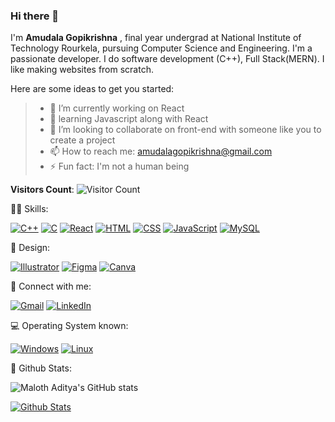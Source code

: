 ### Hi there 👋

I'm  **Amudala Gopikrishna** , final year undergrad at National Institute of Technology Rourkela, pursuing Computer Science and Engineering.
I'm a passionate developer. I do software development (C++), Full Stack(MERN). I like making websites from scratch.

Here are some ideas to get you started:

> - 🔭 I’m currently working on React
> - 🌱 learning Javascript along with React
> - 👯 I’m looking to collaborate on front-end with someone like you to create a project
> - 📫 How to reach me: amudalagopikrishna@gmail.com
> - ⚡ Fun fact: I'm not a human being

<!-- <div align="center">
   <a href="https://justpaste.it/redirect/9dhen/https%3A%2F%2Fprofile-counter.glitch.me%2FSimply-huMAN%2Fcount.svg">![Visitor Count](https://profile-counter.glitch.me/Simply-huMAN/count.svg)</a>
</div> -->
**Visitors Count**: ![Visitor Count](https://profile-counter.glitch.me/Saigopu/count.svg)

🤹‍♀️ Skills:

[![C++](https://img.shields.io/badge/C%2B%2B-00599C?style=for-the-badge&logo=c%2B%2B&logoColor=white)](#)
[![C](https://img.shields.io/badge/C-00599C?style=for-the-badge&logo=c&logoColor=white)](#)
[![React](https://img.shields.io/badge/React-20232A?style=for-the-badge&logo=react&logoColor=61DAFB)](#)
[![HTML](https://img.shields.io/badge/HTML5-E34F26?style=for-the-badge&logo=html5&logoColor=white)](#)
[![CSS](https://img.shields.io/badge/CSS3-1572B6?style=for-the-badge&logo=css3&logoColor=white)](#)
[![JavaScript](https://img.shields.io/badge/JavaScript-F7DF1E?style=for-the-badge&logo=javascript&logoColor=black)](#)
[![MySQL](https://img.shields.io/badge/MySQL-00000F?style=for-the-badge&logo=mysql&logoColor=white)](#)

🎨 Design:

[![Illustrator](https://img.shields.io/badge/Adobe%20Illustrator-FF9A00?style=for-the-badge&logo=adobe%20illustrator&logoColor=white)](#)
[![Figma](https://img.shields.io/badge/Figma-F24E1E?style=for-the-badge&logo=figma&logoColor=white)](#)
[![Canva](    https://img.shields.io/badge/Canva-%2300C4CC.svg?&style=for-the-badge&logo=Canva&logoColor=white)](#)

🤝 Connect with me:

[![Gmail](https://img.shields.io/badge/Gmail-D14836?style=for-the-badge&logo=gmail&logoColor=white)](mailto:amudalagopikrishna@gmail.com)
[![LinkedIn](https://img.shields.io/badge/LinkedIn-0077B5?style=for-the-badge&logo=linkedin&logoColor=white)](https://www.linkedin.com/in/amudala-gopikrishna-5247ab201/)



💻 Operating System known:

[![Windows](https://img.shields.io/badge/Windows-0078D6?style=for-the-badge&logo=windows&logoColor=white)](#)
[![Linux](https://img.shields.io/badge/Linux-FCC624?style=for-the-badge&logo=linux&logoColor=black)](#)


🔢 Github Stats:

![Maloth Aditya's GitHub stats](https://github-readme-stats.vercel.app/api?username=Saigopu&show_icons=true&bg_color=00000000)

[![Github Stats](https://github-readme-stats.vercel.app/api/top-langs/?username=Saigopu&layout=compact&theme=blue-green)](https://github.com/Simply-huMAN)
